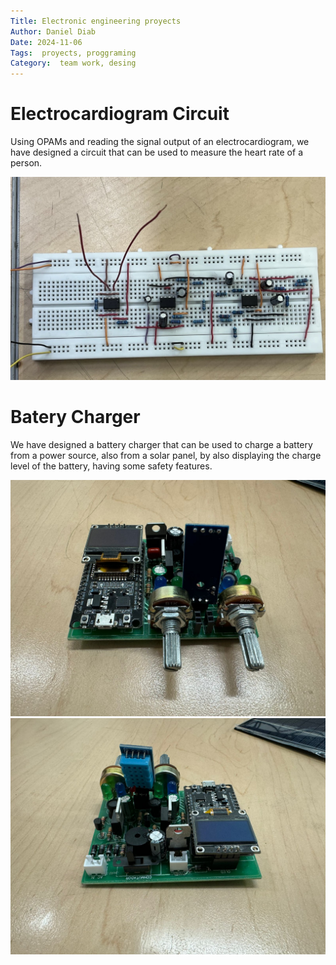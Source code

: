 ```yaml
---
Title: Electronic engineering proyects
Author: Daniel Diab
Date: 2024-11-06
Tags:  proyects, proggraming
Category:  team work, desing
---
```


# Electrocardiogram Circuit
Using OPAMs and reading the signal output of an electrocardiogram, we have designed a circuit that can be used to measure the heart rate of a person.

![Electrocardiogram Circuit](images/circuitos.jpg)

# Batery Charger
We have designed a battery charger that can be used to charge a battery from a power source, also from a solar panel, by also displaying the charge level of the battery, having some safety features.

![Batery Charger](images/funda1.jpg)
![Batery Charger](images/funda2.jpg)

